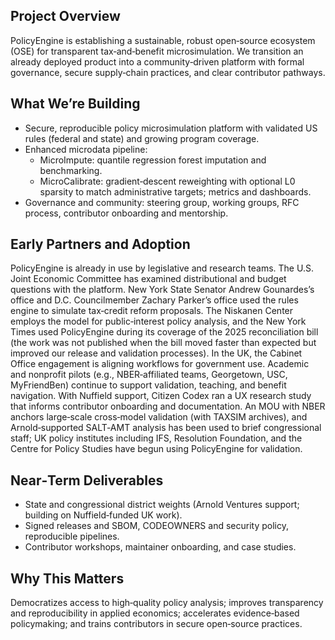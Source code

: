 ## Project Overview

PolicyEngine is establishing a sustainable, robust open‑source ecosystem (OSE) for transparent tax‑and‑benefit microsimulation. We transition an already deployed product into a community‑driven platform with formal governance, secure supply‑chain practices, and clear contributor pathways.

## What We’re Building
- Secure, reproducible policy microsimulation platform with validated US rules (federal and state) and growing program coverage.
- Enhanced microdata pipeline:
  - MicroImpute: quantile regression forest imputation and benchmarking.
  - MicroCalibrate: gradient‑descent reweighting with optional L0 sparsity to match administrative targets; metrics and dashboards.
- Governance and community: steering group, working groups, RFC process, contributor onboarding and mentorship.

## Early Partners and Adoption
PolicyEngine is already in use by legislative and research teams. The U.S. Joint Economic Committee has examined distributional and budget questions with the platform. New York State Senator Andrew Gounardes’s office and D.C. Councilmember Zachary Parker’s office used the rules engine to simulate tax‑credit reform proposals. The Niskanen Center employs the model for public‑interest policy analysis, and the New York Times used PolicyEngine during its coverage of the 2025 reconciliation bill (the work was not published when the bill moved faster than expected but improved our release and validation processes). In the UK, the Cabinet Office engagement is aligning workflows for government use. Academic and nonprofit pilots (e.g., NBER‑affiliated teams, Georgetown, USC, MyFriendBen) continue to support validation, teaching, and benefit navigation. With Nuffield support, Citizen Codex ran a UX research study that informs contributor onboarding and documentation. An MOU with NBER anchors large‑scale cross‑model validation (with TAXSIM archives), and Arnold‑supported SALT‑AMT analysis has been used to brief congressional staff; UK policy institutes including IFS, Resolution Foundation, and the Centre for Policy Studies have begun using PolicyEngine for validation.

## Near‑Term Deliverables
- State and congressional district weights (Arnold Ventures support; building on Nuffield‑funded UK work).
- Signed releases and SBOM, CODEOWNERS and security policy, reproducible pipelines.
- Contributor workshops, maintainer onboarding, and case studies.

## Why This Matters
Democratizes access to high‑quality policy analysis; improves transparency and reproducibility in applied economics; accelerates evidence‑based policymaking; and trains contributors in secure open‑source practices.

